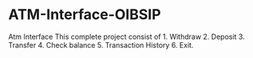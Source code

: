 # ATM-Interface-OIBSIP
Atm Interface This complete project consist of  1. Withdraw  2. Deposit  3. Transfer  4. Check balance  5. Transaction History  6. Exit.
